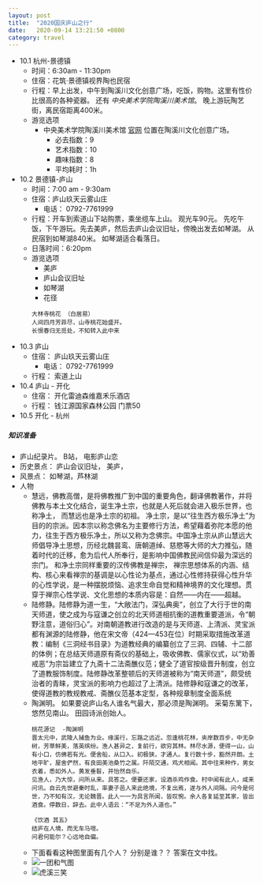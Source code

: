 ```yaml
---
layout: post
title:  "2020国庆庐山之行"
date:   2020-09-14 13:21:50 +0800
category: travel
---
```

- 10.1 杭州-景德镇
  - 时间：6:30am - 11:30pm
  - 住宿：花筑·景德镇视界陶也民宿
  - 行程：早上出发，中午到陶溪川文化创意广场，吃饭，购物。这里有性价比很高的各种瓷器。 还有 *中央美术学院陶溪川美术馆*。 晚上游玩陶艺街，离民宿距离400米。
  - 游览选项
    - 中央美术学院陶溪川美术馆 [官网](http://taoxichuan.com/center_academy.html) 位置在陶溪川文化创意广场。
      - 必去指数：9
      - 艺术指数：10
      - 趣味指数：8
      - 平均耗时：1h
- 10.2 景德镇-庐山
  - 时间：7:00 am - 9:30am
  - 住宿：庐山玖天云雾山庄
    - 电话： 0792-7761999
  - 行程：开车到索道山下站购票，乘坐缆车上山。 观光车90元。 先吃午饭，下午游玩。先去美庐，然后去庐山会议旧址，傍晚出发去如琴湖。 从民宿到如琴湖840米。 如琴湖适合看落日。
  - 日落时间：6:20pm
  - 游览选项
    - 美庐
    - 庐山会议旧址
    - 如琴湖
    - 花径
    ```
    大林寺桃花 （白居易）
    人间四月芳菲尽，山寺桃花始盛开。
    长恨春归无觅处，不知转入此中来
    ```
- 10.3 庐山
  - 住宿： 庐山玖天云雾山庄
    - 电话： 0792-7761999
  - 行程： 索道上山
- 10.4 庐山 - 开化
  - 住宿： 开化雷迪森维嘉禾乐酒店
  - 行程： 钱江源国家森林公园 门票50
- 10.5 开化 - 杭州

##### 知识准备

- 庐山纪录片。 B站， 电影庐山恋
- 历史景点： 庐山会议旧址， 美庐， 
- 风景点： 如琴湖，芦林湖
- 人物
  - 慧远，佛教高僧，是将佛教推广到中国的重要角色，翻译佛教著作，并将佛教与本土文化结合，诞生净土宗，也就是人死后就会进入极乐世界，也称净土， 而慧远也是净土宗的初祖。 净土宗，是以“往生西方极乐净土”为目的的宗派。因本宗以称念佛名为主要修行方法，希望藉着弥陀本愿的他力，往生于西方极乐净土，所以又称为念佛宗。中国净土宗从庐山慧远大师倡导净土思想，历经北魏昙鸾、唐朝道绰、慈愍等大师的大力推弘，随着时代的迁移，愈为后代人所奉行，是影响中国佛教民间信仰最为深远的宗门。 和净土宗同样重要的汉传佛教是禅宗， 禅宗思想体系的内涵、结构、核心来看禅宗的基调是以心性论为基点，通过心性修持获得心性升华的心性学说，是一种摆脱烦恼、追求生命自觉和精神境界的文化理想。贯穿于禅宗心性学说、文化思想的本质内容是：自然——内在——超越。
  - 陆修静。陆修静为道一生，“大敞法门，深弘典奥”，创立了大行于世的南天师道，使之成为与寇谦之创立的北天师道相抗衡的道教重要道派，令“朝野注意，道俗归心”。对南朝道教进行改造的是与天师道、上清派、灵宝派都有渊源的陆修静，他在宋文帝（424—453在位）时期采取措施改革道教：编制《三洞经书目录》为道教经典的编纂创立了三洞、四辅、十二部的体例；在总结天师道原有斋仪的基础上，吸收佛教、儒家仪式，以“劝善戒恶”为宗旨建立了九斋十二法斋醮仪范；健全了道官按级晋升制度，创立了道教服饰制度。陆修静改革整顿后的天师道被称为“南天师道”，颇受统治者的青睐，灵宝派的影响力也超过了上清派。陆修静和寇谦之的改革，使得道教的教规教戒、斋醮仪范基本定型，各种规章制度全面系统
  - 陶渊明。 如果要说庐山名人谁名气最大，那必须是陶渊明。 采菊东篱下，悠然见南山。 田园诗派创始人。 
    ```
    桃花源记  -陶渊明
    晋太元中，武陵人捕鱼为业。缘溪行，忘路之远近。忽逢桃花林，夹岸数百步，中无杂树，芳草鲜美，落英缤纷。渔人甚异之，复前行，欲穷其林。林尽水源，便得一山，山有小口，仿佛若有光。便舍船，从口入。初极狭，才通人。复行数十步，豁然开朗。土地平旷，屋舍俨然，有良田美池桑竹之属。阡陌交通，鸡犬相闻。其中往来种作，男女衣着，悉如外人。黄发垂髫，并怡然自乐。
    见渔人，乃大惊，问所从来。具答之。便要还家，设酒杀鸡作食。村中闻有此人，咸来问讯。自云先世避秦时乱，率妻子邑人来此绝境，不复出焉，遂与外人间隔。问今是何世，乃不知有汉，无论魏晋。此人一一为具言所闻，皆叹惋。余人各复延至其家，皆出酒食。停数日，辞去。此中人语云：“不足为外人道也。”

    《饮酒 其五》
    结庐在人境，而无车马喧。
    问君何能尔？心远地自偏。
    ```
  - 下面看看这种图里面有几个人？ 分别是谁？？ 答案在文中找。  
  - ![一团和气图](http://wlmq.lxfstudio.com/UploadFiles/FCK/2014-09/201409272H66F46JR0.png)
  - ![虎溪三笑](http://dingyue.ws.126.net/vNZX=QgHIdyFZMGQepv2OnjnwQ0T1=TtNfeUjje5BtGc11482904614016compressflag.jpg)
